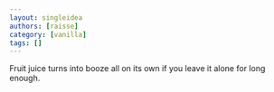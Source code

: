 ```yaml
---
layout: singleidea
authors: [raisse]
category: [vanilla]
tags: []
---
```

Fruit juice turns into booze all on its own if you leave it alone for long enough.
